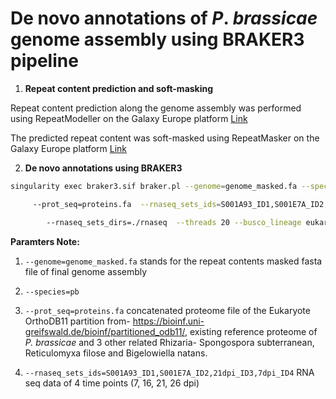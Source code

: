 # De novo annotations of _P_. _brassicae_ genome assembly using BRAKER3 pipeline

1. **Repeat content prediction and soft-masking** 

Repeat content prediction along the genome assembly was performed using RepeatModeller on the Galaxy Europe platform [Link](https://usegalaxy.eu/)

The predicted repeat content was soft-masked using RepeatMasker on the Galaxy Europe platform [Link](https://usegalaxy.eu/)

2. **De novo annotations using BRAKER3**

```bash
singularity exec braker3.sif braker.pl --genome=genome_masked.fa --species=pb 

     --prot_seq=proteins.fa  --rnaseq_sets_ids=S001A93_ID1,S001E7A_ID2,21dpi_ID3,7dpi_ID4 \

        --rnaseq_sets_dirs=./rnaseq  --threads 20 --busco_lineage eukaryota_odb10 &> pb3a.log
```
**Paramters Note:**

 1. ```--genome=genome_masked.fa``` stands for the repeat contents masked fasta file of final genome assembly

 2. ```--species=pb```

3. ```--prot_seq=proteins.fa``` concatenated proteome file of the Eukaryote OrthoDB11 partition from- https://bioinf.uni-greifswald.de/bioinf/partitioned_odb11/, existing reference proteome of _P. brassicae_ and 3 other related Rhizaria- Spongospora subterranean, Reticulomyxa filose and Bigelowiella natans.

4. ```--rnaseq_sets_ids=S001A93_ID1,S001E7A_ID2,21dpi_ID3,7dpi_ID4``` RNA seq data of 4 time points (7, 16, 21, 26 dpi)
